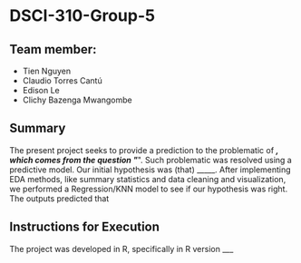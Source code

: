# DSCI-310-Group-5

## Team member:
- Tien Nguyen
- Claudio Torres Cantú
- Edison Le
- Clichy Bazenga Mwangombe

## Summary
The present project seeks to provide a prediction to the problematic of ___, which comes from the question "___". 
Such problematic was resolved using a predictive model. Our initial hypothesis was (that) _____.
After implementing EDA methods, like summary statistics and data cleaning and visualization, 
we performed a Regression/KNN model to see if our hypothesis was right. The outputs predicted that 

## Instructions for Execution
The project was developed in R, specifically in R version ___

